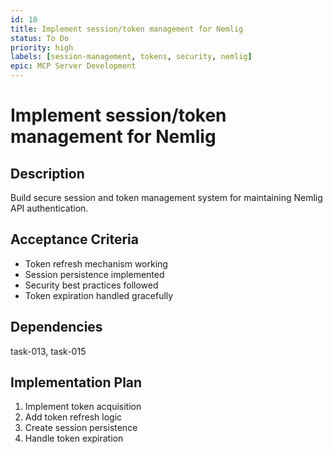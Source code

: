 ```yaml
---
id: 18
title: Implement session/token management for Nemlig
status: To Do
priority: high
labels: [session-management, tokens, security, nemlig]
epic: MCP Server Development
---
```


# Implement session/token management for Nemlig

## Description
Build secure session and token management system for maintaining Nemlig API authentication.

## Acceptance Criteria
- Token refresh mechanism working
- Session persistence implemented
- Security best practices followed
- Token expiration handled gracefully

## Dependencies
task-013, task-015

## Implementation Plan
1. Implement token acquisition
2. Add token refresh logic
3. Create session persistence
4. Handle token expiration